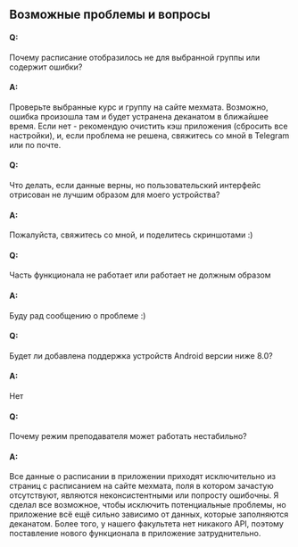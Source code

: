 ## Возможные проблемы и вопросы

#### Q:
Почему расписание отобразилось не для выбранной группы или содержит ошибки?
#### A:
Проверьте выбранные курс и группу на сайте мехмата. Возможно, ошибка произошла там и будет устранена деканатом в ближайшее время. Если нет - рекомендую очистить кэш приложения (сбросить все настройки), и, если проблема не решена, свяжитесь со мной в Telegram или по почте.

#### Q:
Что делать, если данные верны, но пользовательский интерфейс отрисован не лучшим образом для моего устройства?
#### A:
Пожалуйста, свяжитесь со мной, и поделитесь скриншотами :)

#### Q:
Часть функционала не работает или работает не должным образом
#### А:
Буду рад сообщению о проблеме :)

#### Q:
Будет ли добавлена поддержка устройств Android версии ниже 8.0?
#### A:
Нет

#### Q:
Почему режим преподавателя может работать нестабильно?
#### А:
Все данные о расписании в приложении приходят исключительно из страниц с расписанием на сайте мехмата, поля в котором зачастую отсутствуют, являются неконсистентными или попросту ошибочны. Я сделал все возможное, чтобы исключить потенциальные проблемы, но приложение всё ещё сильно зависимо от данных, которые заполняются деканатом. Более того, у нашего факультета нет никакого API, поэтому поставление нового функционала в приложение затруднительно.
